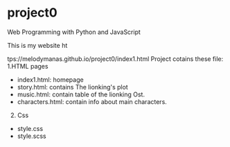 # project0

Web Programming with Python and JavaScript

This is my website ht

tps://melodymanas.github.io/project0/index1.html
Project cotains these file:
1.HTML pages
* index1.html: homepage
* story.html: contains The lionking's plot
* music.html: contain table of  the lionking Ost.
* characters.html: contain info about main characters.
2. Css
* style.css
* style.scss
